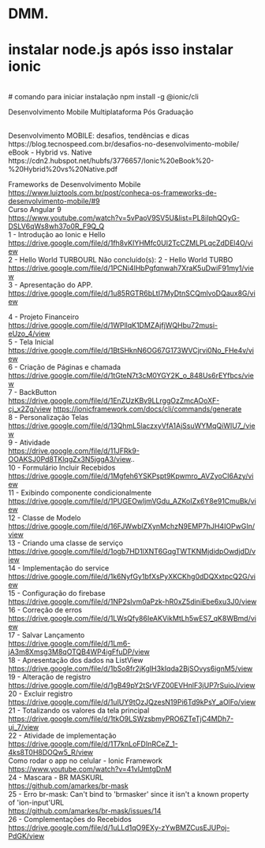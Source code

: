 # DMM.

# instalar node.js após isso instalar ionic
<br>
# comando para iniciar instalação 
npm install -g @ionic/cli

 Desenvolvimento Mobile Multiplataforma Pós Graduação 

 <br> 
 Desenvolvimento MOBILE: desafios, tendências e dicas<br>
 https://blog.tecnospeed.com.br/desafios-no-desenvolvimento-mobile/
<br>
eBook - Hybrid vs. Native <br>
https://cdn2.hubspot.net/hubfs/3776657/Ionic%20eBook%20-%20Hybrid%20vs%20Native.pdf <br>

Frameworks de Desenvolvimento Mobile<br>
https://www.luiztools.com.br/post/conheca-os-frameworks-de-desenvolvimento-mobile/#9
<br>
Curso Angular 9 <br>
https://www.youtube.com/watch?v=5vPaoV9SV5U&list=PL8iIphQOyG-DSLV6qWs8wh37o0R_F9Q_Q <br>
1 - Introdução ao Ionic e Hello <br>
https://drive.google.com/file/d/1fh8vKIYHMfc0UI2TcCZMLPLqcZdDEl4O/view
<br>
2 - Hello World TURBOURL
Não concluído(s): 2 - Hello World TURBO<br>
https://drive.google.com/file/d/1PCNi4lHbPgfqnwah7XraK5uDwiF91my1/view
<br>
3 - Apresentação do APP.<br>
https://drive.google.com/file/d/1u85RGTR6bLtI7MyDtnSCQmlvoDQaux8G/view
<br>

4 - Projeto Financeiro<br>
https://drive.google.com/file/d/1WPllqK1DMZAjfjWQHbu72musi-eUzo_4/view
<br>
5 - Tela Inicial<br>
https://drive.google.com/file/d/1BtSHknN6OG67G173WVCjrvi0No_FHe4v/view
<br>
6 - Criação de Páginas e chamada<br>
https://drive.google.com/file/d/1tGteN7t3cM0YGY2K_o_848Us6rEYfbcs/view
<br>
7 - BackButton<br>
https://drive.google.com/file/d/1EnZUzKBv9LLrggOzZmcAOoXF-cj_x2Zg/view
https://ionicframework.com/docs/cli/commands/generate
<br>
8 - Personalização Telas<br>
https://drive.google.com/file/d/13QhmL5laczxyVfA1AjSsuWYMqQiWIU7_/view
<br>
9 - Atividade<br>
https://drive.google.com/file/d/11JFRk9-OOAKSJ0Pd8TKlqgZx3N5jggA3/view..
<br>
10 - Formulário Incluir Recebidos<br>
https://drive.google.com/file/d/1Mgfeh6YSKPspt9Kpwmro_AVZyoCI6Azy/view
<br>
11 - Exibindo componente condicionalmente<br>
https://drive.google.com/file/d/1PUGEOwljmVGdu_AZKoIZx6Y8e91CmuBk/view
<br>
12 - Classe de Modelo<br>
https://drive.google.com/file/d/16FJWwblZXynMchzN9EMP7hJH4IOPwGIn/view
<br>
13 - Criando uma classe de serviço<br>
https://drive.google.com/file/d/1ogb7HD1lXNT6GqgTWTKNMjdidpOwdjdD/view
<br>
14 - Implementação do service
https://drive.google.com/file/d/1k6NyfGy1bfXsPyXKCKhg0dDQXxtpcQ2G/view
<br>
15 - Configuração do firebase<br>
https://drive.google.com/file/d/1NP2slvm0aPzk-hR0xZ5diniEbe6xu3J0/view
<br>
16 - Correção de erros<br>
https://drive.google.com/file/d/1LWsQfy86IeAKVikMtLh5wES7_qK8WBmd/view
<br>
17 - Salvar Lançamento<br>
https://drive.google.com/file/d/1Lm6-jA3m8Xmsg3M8qOTQB4WP4igFfuDP/view
<br>
18 - Apresentação dos dados na ListView<br>
https://drive.google.com/file/d/1bSo8fr2jKgIH3kIqda2BjSOvys6ignM5/view
<br>
19 - Alteração de registro<br>
https://drive.google.com/file/d/1gB49pY2tSrVFZ00EVHnlF3jUP7rSuioJ/view
<br>
20 - Excluir registro<br>
https://drive.google.com/file/d/1uIUY9tOzJQzesN19Pi6Td9kPsY_aOlFo/view
<br>
21 - Totalizando os valores da tela principal<br>
https://drive.google.com/file/d/1tkO9LSWzsbmyPRO6ZTeTjC4MDh7-uj_7/view
<br>
22 - Atividade de implementação<br>
https://drive.google.com/file/d/1T7knLoFDInRCeZ_1-4ks8T0H8DOQw5_R/view
<br>
Como rodar o app no celular - Ionic Framework<br>
https://www.youtube.com/watch?v=41vIJmtgDnM
<br>
24 - Mascara - BR MASKURL<br>
https://github.com/amarkes/br-mask
<br>
25 - Erro br-mask: Can't bind to 'brmasker' since it isn't a known property of 'ion-input'URL<br>
https://github.com/amarkes/br-mask/issues/14
<br>
26 - Complementações do Recebidos<br>
https://drive.google.com/file/d/1uLLd1qO9EXy-zYwBMZCusEJUPoj-PdGK/view